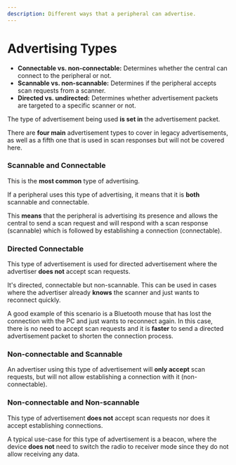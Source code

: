 ```yaml
---
description: Different ways that a peripheral can advertise.
---
```


# Advertising Types

* **Connectable vs. non-connectable:** Determines whether the central can connect to the peripheral or not.
* **Scannable vs. non-scannable:** Determines if the peripheral accepts scan requests from a scanner.
* **Directed vs. undirected:** Determines whether advertisement packets are targeted to a specific scanner or not.

The type of advertisement being used **is set in** the advertisement packet.

There are **four main** advertisement types to cover in legacy advertisements, as well as a fifth one that is used in scan responses but will not be covered here.

### Scannable and Connectable

This is the **most common** type of advertising.

If a peripheral uses this type of advertising, it means that it is **both** scannable and connectable.

This **means** that the peripheral is advertising its presence and allows the central to send a scan request and will respond with a scan response (scannable) which is followed by establishing a connection (connectable).

### Directed Connectable

This type of advertisement is used for directed advertisement where the advertiser **does not** accept scan requests.

It's directed, connectable but non-scannable. This can be used in cases where the advertiser already **knows** the scanner and just wants to reconnect quickly.

A good example of this scenario is a Bluetooth mouse that has lost the connection with the PC and just wants to reconnect again. In this case, there is no need to accept scan requests and it is **faster** to send a directed advertisement packet to shorten the connection process.

### Non-connectable and Scannable

An advertiser using this type of advertisement will **only accept** scan requests, but will not allow establishing a connection with it (non-connectable).

### Non-connectable and Non-scannable

This type of advertisement **does not** accept scan requests nor does it accept establishing connections.

A typical use-case for this type of advertisement is a beacon, where the device **does not** need to switch the radio to receiver mode since they do not allow receiving any data.

